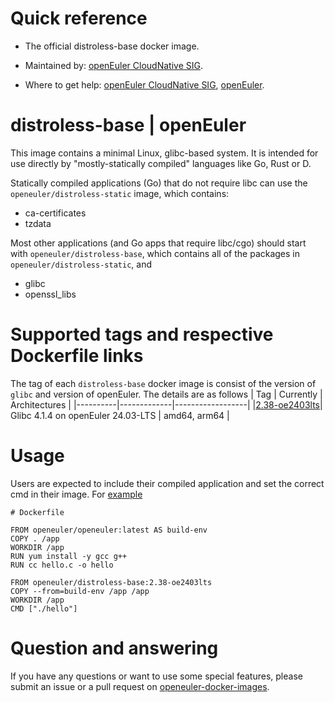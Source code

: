 # Quick reference

- The official distroless-base docker image.

- Maintained by: [openEuler CloudNative SIG](https://gitee.com/openeuler/cloudnative).

- Where to get help: [openEuler CloudNative SIG](https://gitee.com/openeuler/cloudnative), [openEuler](https://gitee.com/openeuler/community).

# distroless-base | openEuler
This image contains a minimal Linux, glibc-based system. It is intended for use directly by "mostly-statically compiled" languages like Go, Rust or D.

Statically compiled applications (Go) that do not require libc can use the `openeuler/distroless-static` image, which contains:
- ca-certificates
- tzdata

Most other applications (and Go apps that require libc/cgo) should start with `openeuler/distroless-base`, which contains all of the packages in `openeuler/distroless-static`, and
- glibc
- openssl_libs

# Supported tags and respective Dockerfile links
The tag of each `distroless-base` docker image is consist of the version of `glibc` and version of openEuler. The details are as follows
|    Tag   |  Currently  |   Architectures  |
|----------|-------------|------------------|
|[2.38-oe2403lts](https://gitee.com/openeuler/openeuler-docker-images/blob/master/Distroless/distroless-base/2.38/24.03-lts/Distrofile)| Glibc 4.1.4 on openEuler 24.03-LTS | amd64, arm64 |

# Usage
Users are expected to include their compiled application and set the correct cmd in their image. For [example](https://gitee.com/openeuler/openeuler-docker-images/blob/master/Distroless/distroless-base/example)
```
# Dockerfile

FROM openeuler/openeuler:latest AS build-env
COPY . /app
WORKDIR /app
RUN yum install -y gcc g++
RUN cc hello.c -o hello

FROM openeuler/distroless-base:2.38-oe2403lts
COPY --from=build-env /app /app
WORKDIR /app
CMD ["./hello"]
```
	
# Question and answering
If you have any questions or want to use some special features, please submit an issue or a pull request on [openeuler-docker-images](https://gitee.com/openeuler/openeuler-docker-images).